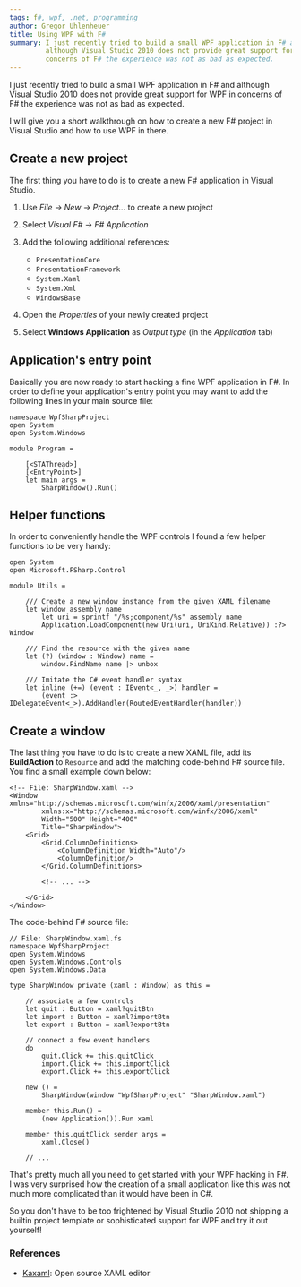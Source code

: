 ```yaml
---
tags: f#, wpf, .net, programming
author: Gregor Uhlenheuer
title: Using WPF with F#
summary: I just recently tried to build a small WPF application in F# and
         although Visual Studio 2010 does not provide great support for WPF in
         concerns of F# the experience was not as bad as expected.
---
```

I just recently tried to build a small WPF application in F# and although
Visual Studio 2010 does not provide great support for WPF in concerns of F# the
experience was not as bad as expected.

I will give you a short walkthrough on how to create a new F# project in Visual
Studio and how to use WPF in there.

## Create a new project

The first thing you have to do is to create a new F# application in Visual Studio.

1. Use *File → New → Project...* to create a new project
2. Select *Visual F# → F# Application*
3. Add the following additional references:
    - `PresentationCore`
    - `PresentationFramework`
    - `System.Xaml`
    - `System.Xml`
    - `WindowsBase`

4. Open the *Properties* of your newly created project

5. Select **Windows Application** as *Output type* (in the *Application* tab)

## Application's entry point

Basically you are now ready to start hacking a fine WPF application in F#. In
order to define your application's entry point you may want to add the
following lines in your main source file:

~~~ {.fsharp}
namespace WpfSharpProject
open System
open System.Windows

module Program =

    [<STAThread>]
    [<EntryPoint>]
    let main args =
        SharpWindow().Run()
~~~

## Helper functions

In order to conveniently handle the WPF controls I found a few helper functions
to be very handy:

~~~ {.fsharp}
open System
open Microsoft.FSharp.Control

module Utils =

    /// Create a new window instance from the given XAML filename
    let window assembly name
        let uri = sprintf "/%s;component/%s" assembly name
        Application.LoadComponent(new Uri(uri, UriKind.Relative)) :?> Window

    /// Find the resource with the given name
    let (?) (window : Window) name =
        window.FindName name |> unbox

    /// Imitate the C# event handler syntax
    let inline (+=) (event : IEvent<_, _>) handler =
        (event :> IDelegateEvent<_>).AddHandler(RoutedEventHandler(handler))
~~~

Create a window
---------------

The last thing you have to do is to create a new XAML file, add its
**BuildAction** to `Resource` and add the matching code-behind F# source file.
You find a small example down below:

~~~ {.xml}
<!-- File: SharpWindow.xaml -->
<Window xmlns="http://schemas.microsoft.com/winfx/2006/xaml/presentation"
        xmlns:x="http://schemas.microsoft.com/winfx/2006/xaml"
        Width="500" Height="400"
        Title="SharpWindow">
    <Grid>
        <Grid.ColumnDefinitions>
            <ColumnDefinition Width="Auto"/>
            <ColumnDefinition/>
        </Grid.ColumnDefinitions>

        <!-- ... -->

    </Grid>
</Window>
~~~

The code-behind F# source file:

~~~ {.fsharp}
// File: SharpWindow.xaml.fs
namespace WpfSharpProject
open System.Windows
open System.Windows.Controls
open System.Windows.Data

type SharpWindow private (xaml : Window) as this =

    // associate a few controls
    let quit : Button = xaml?quitBtn
    let import : Button = xaml?importBtn
    let export : Button = xaml?exportBtn

    // connect a few event handlers
    do
        quit.Click += this.quitClick
        import.Click += this.importClick
        export.Click += this.exportClick

    new () =
        SharpWindow(window "WpfSharpProject" "SharpWindow.xaml")

    member this.Run() =
        (new Application()).Run xaml

    member this.quitClick sender args =
        xaml.Close()

    // ...
~~~

That's pretty much all you need to get started with your WPF hacking in F#. I
was very surprised how the creation of a small application like this was not
much more complicated than it would have been in C#.

So you don't have to be too frightened by Visual Studio 2010 not shipping a
builtin project template or sophisticated support for WPF and try it out
yourself!

### References

- [Kaxaml][1]: Open source XAML editor

[1]: http://kaxaml.com
